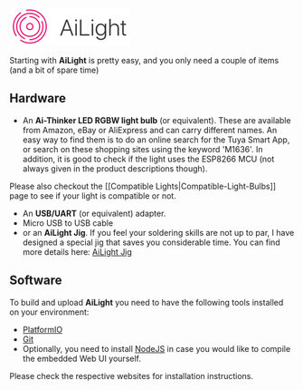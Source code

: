 ![AiLight](images/ailight_logo.png)

Starting with **AiLight** is pretty easy, and you only need a couple of items (and a bit of spare time)

## Hardware
* An **Ai-Thinker LED RGBW light bulb** (or equivalent). These are available from Amazon, eBay or AliExpress and can carry different names. An easy way to find them is to do an online search for the Tuya Smart App, or search on these shopping sites using the keyword 'M1636'. In addition, it is good to check if the light uses the ESP8266 MCU (not always given in the product descriptions though).

Please also checkout the [[Compatible Lights|Compatible-Light-Bulbs]] page to see if your light is compatible or not.

* An **USB/UART** (or equivalent) adapter.
* Micro USB to USB cable
* or an **AiLight Jig**. If you feel your soldering skills are not up to par, I have designed a special jig that saves you considerable time. You can find more details here: [AiLight Jig](https://www.sachatelgenhof.nl/blog/ailight-jig)

## Software
To build and upload **AiLight** you need to have the following tools installed on your environment:
* [PlatformIO](http://platformio.org/)
* [Git](https://git-scm.com)
* Optionally, you need to install [NodeJS](https://nodejs.org/en/) in case you would like to compile the embedded Web UI yourself.

Please check the respective websites for installation instructions.
